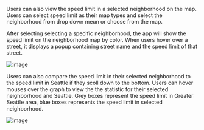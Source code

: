 Users can also view the speed limit in a selected neighborhood on the map. Users can select speed limit as their map types
and select the neighborhood from drop down meun or choose from the map. 

After selecting selecting a specific neighborhood, the app will show the speed limit on the neighborhood map by color.
When users hover over a street, it displays a popup containing street name and the speed limit of that street. 

![image](https://github.com/Neighborhood-Traffic-Flow/neighborhoodtrafficflow/blob/master/examples/gif%20pictures/speed%20limit%20graph.gif)

Users can also compare the speed limit in their selected neighborhood to the speed limit in Seattle 
if they scoll down to the bottom. Users can hover mouses over the graph to view the the statistic for their selected 
neighborhood and Seattle. Grey boxes represent the speed limit in Greater Seattle area, blue boxes represents the speed limit 
in selected neighborhood.

![image](https://github.com/Neighborhood-Traffic-Flow/neighborhoodtrafficflow/blob/master/examples/gif%20pictures/Speed%20limit%20stats.gif)
